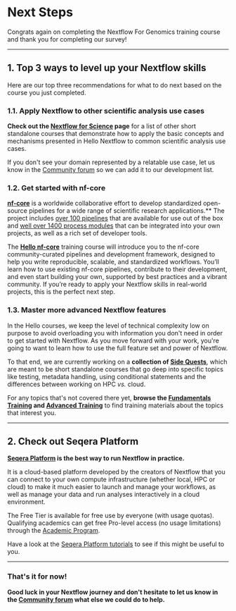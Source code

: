 # Next Steps

Congrats again on completing the Nextflow For Genomics training course and thank you for completing our survey!

---

## 1. Top 3 ways to level up your Nextflow skills

Here are our top three recommendations for what to do next based on the course you just completed.

### 1.1. Apply Nextflow to other scientific analysis use cases

**Check out the [Nextflow for Science](../nf4_science/index.md) page** for a list of other short standalone courses that demonstrate how to apply the basic concepts and mechanisms presented in Hello Nextflow to common scientific analysis use cases.

If you don't see your domain represented by a relatable use case, let us know in the [Community forum](https://community.seqera.io/) so we can add it to our development list.

### 1.2. Get started with nf-core

**[nf-core](https://nf-co.re/)** is a worldwide collaborative effort to develop standardized open-source pipelines for a wide range of scientific research applications.\*\*
The project includes [over 100 pipelines](https://nf-co.re/pipelines/) that are available for use out of the box and [well over 1400 process modules](https://nf-co.re/modules/) that can be integrated into your own projects, as well as a rich set of developer tools.

The **[Hello nf-core](../../hello_nf-core/index.md)** training course will introduce you to the nf-core community-curated pipelines and development framework, designed to help you write reproducible, scalable, and standardized workflows. You’ll learn how to use existing nf-core pipelines, contribute to their development, and even start building your own, supported by best practices and a vibrant community. If you’re ready to apply your Nextflow skills in real-world projects, this is the perfect next step.

### 1.3. Master more advanced Nextflow features

In the Hello courses, we keep the level of technical complexity low on purpose to avoid overloading you with information you don't need in order to get started with Nextflow.
As you move forward with your work, you're going to want to learn how to use the full feature set and power of Nextflow.

To that end, we are currently working on a **collection of [Side Quests](../side_quests/index.md)**, which are meant to be short standalone courses that go deep into specific topics like testing, metadata handling, using conditional statements and the differences between working on HPC _vs._ cloud.

For any topics that's not covered there yet, **browse the [Fundamentals Training](../basic_training/index.md) and [Advanced Training](../advanced/index.md)** to find training materials about the topics that interest you.

---

## 2. Check out Seqera Platform

**[Seqera Platform](https://seqera.io/) is the best way to run Nextflow in practice.**

It is a cloud-based platform developed by the creators of Nextflow that you can connect to your own compute infrastructure (whether local, HPC or cloud) to make it much easier to launch and manage your workflows, as well as manage your data and run analyses interactively in a cloud environment.

The Free Tier is available for free use by everyone (with usage quotas).
Qualifying academics can get free Pro-level access (no usage limitations) through the [Academic Program](https://seqera.typeform.com/to/SRB8Ci3n).

Have a look at the [Seqera Platform tutorials](https://docs.seqera.io/platform/latest/getting-started/quickstart-demo/comm-showcase) to see if this might be useful to you.

---

### That's it for now!

**Good luck in your Nextflow journey and don't hesitate to let us know in the [Community forum](https://community.seqera.io/) what else we could do to help.**
